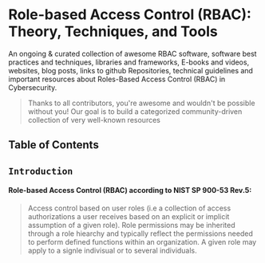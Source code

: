 # Role-based Access Control (RBAC): Theory, Techniques, and Tools
An ongoing & curated collection of awesome  RBAC software, software best practices and techniques, libraries and frameworks, E-books and videos, websites, blog posts, links to github Repositories, technical guidelines and important resources about Roles-Based Access Control (RBAC) in Cybersecurity.
> Thanks to all contributors, you're awesome and wouldn't be possible without you! Our goal is to build a categorized community-driven collection of very well-known resources

## Table of Contents

##  `Introduction `
####  Role-based Access Control (RBAC) according to NIST SP 900-53 Rev.5:
> Access control based on user roles (i.e a collection of access authorizations a user receives based on an explicit or implicit assumption of a given role). Role permissions may be inherited through a role hiearchy and typically reflect the permissions needed to perform defined functions within an organization. A given role may apply to a signle indivisual or to several individuals.
